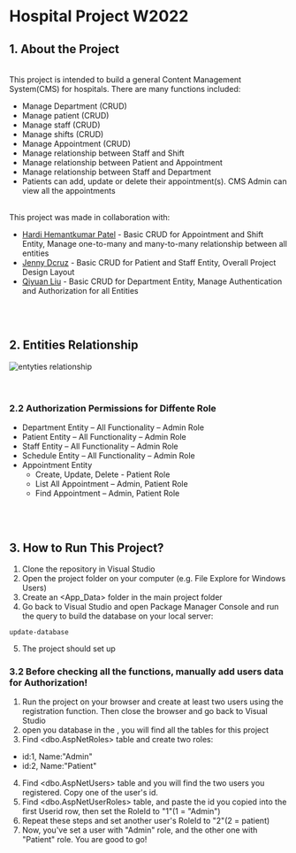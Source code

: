 # Hospital Project W2022
## 1. About the Project
<br>
This project is intended to build a general Content Management System(CMS) for hospitals. There are many functions included:

- Manage Department (CRUD)
- Manage patient (CRUD)
- Manage staff (CRUD)
- Manage shifts (CRUD)
- Manage Appointment (CRUD)
- Manage relationship between Staff and Shift
- Manage relationship between Patient and Appointment
- Manage relationship between Staff and Department
- Patients can add, update or delete their appointment(s). CMS Admin can view all the appointments
<br>
This project was made in collaboration with:

- [Hardi Hemantkumar Patel](https://github.com/patelhardi) - Basic CRUD for Appointment and Shift Entity, Manage one-to-many and many-to-many relationship between all entities
- [Jenny Dcruz](https://github.com/jendcruz22) - Basic CRUD for Patient and Staff Entity, Overall Project Design Layout
- [Qiyuan Liu](https://github.com/liuqiyuan628) - Basic CRUD for Department Entity, Manage Authentication and Authorization for all Entities
<br> 
<br>

## 2. Entities Relationship

![entyties relationship](https://user-images.githubusercontent.com/73659957/161692167-3d947073-62ab-4a00-838b-ddd02e8b44b2.png)
<br>
<br>
<br>
### 2.2 Authorization Permissions for Diffente Role

- Department Entity – All Functionality – Admin Role
- Patient Entity – All Functionality – Admin Role
- Staff Entity – All Functionality – Admin Role
- Schedule Entity – All Functionality – Admin Role
- Appointment Entity
  - Create, Update, Delete - Patient Role
  - List All Appointment – Admin, Patient Role
  - Find Appointment – Admin, Patient Role
<br>
<br>

## 3. How to Run This Project?

1. Clone the repository in Visual Studio
2. Open the project folder on your computer (e.g. File Explore for Windows Users)
3. Create an <App_Data> folder in the main project folder
4. Go back to Visual Studio and open Package Manager Console and run the query to build the database on your local server:
```
update-database
```
5. The project should set up


### 3.2 Before checking all the functions, manually add users data for Authorization!

1. Run the project on your browser and create at least two users using the registration function. Then close the browser and go back to Visual Studio
2. open you database in the <SQL Server Object Explorer>, you will find all the tables for this project
3. Find <dbo.AspNetRoles> table and create two roles:
  - id:1, Name:"Admin"
  - id:2, Name:"Patient"
4. Find <dbo.AspNetUsers> table and you will find the two users you registered. Copy one of the user's id.
5. Find <dbo.AspNetUserRoles> table, and paste the id you copied into the first Userid row, then set the RoleId to "1"(1 = "Admin")
6. Repeat these steps and set another user's RoleId to "2"(2 = patient)
7. Now, you've set a user with "Admin" role, and the other one with "Patient" role. You are good to go!

